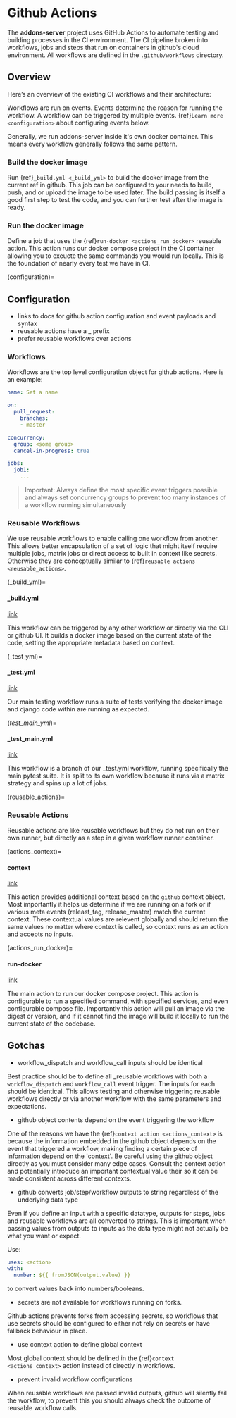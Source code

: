 # Github Actions

The **addons-server** project uses GitHub Actions to automate testing and building processes in the CI environment.
The CI pipeline broken into workflows, jobs and steps that run on containers in github's cloud environment.
All workflows are defined in the `.github/workflows` directory.

## Overview

Here’s an overview of the existing CI workflows and their architecture:

Workflows are run on events. Events determine the reason for running the workflow.
A workflow can be triggered by multiple events. {ref}`Learn more <configuration>` about configuring events below.

Generally, we run addons-server inside it's own docker container. This means every workflow generally follows the same pattern.

### Build the docker image

Run {ref}`_build.yml <_build_yml>` to build the docker image from the current ref in github.
This job can be configured to your needs to build, push, and or upload the image to be used later.
The build passing is itself a good first step to test the code, and you can further test after the image is ready.

### Run the docker image

Define a job that uses the {ref}`run-docker <actions_run_docker>` reusable action. This action runs our docker compose
project in the CI container allowing you to exeucte the same commands you would run locally.
This is the foundation of nearly every test we have in CI.

(configuration)=
## Configuration

- links to docs for github action configuration and event payloads and syntax
- reusable actions have a _ prefix
- prefer reusable workflows over actions

### Workflows

Workflows are the top level configuration object for github actions. Here is an example:

```yaml
name: Set a name

on:
  pull_request:
    branches:
    - master

concurrency:
  group: <some group>
  cancel-in-progress: true

jobs:
  job1:
    ...
```

> Important: Always define the most specific event triggers possible
> and always set concurrency groups to prevent too many instances of a workflow running simultaneously

### Reusable Workflows

We use reusable workflows to enable calling one workflow from another.
This allows better encapsulation of a set of logic that might itself require multiple jobs, matrix jobs
or direct access to built in context like secrets. Otherwise they are conceptually similar to {ref}`reusable actions <reusable_actions>`.

(_build_yml)=
#### _build.yml

[link](../../../.github/workflows/_build.yml)

This workflow can be triggered by any other workflow or directly via the CLI or github UI.
It builds a docker image based on the current state of the code, setting the appropriate metadata
based on context.

(_test_yml)=
#### _test.yml

[link](../../../.github/workflows/_test.yml)

Our main testing workflow runs a suite of tests verifying the docker image and django code within are running as expected.

(_test_main_yml_)=
#### _test_main.yml

[link](../../../.github/workflows/_test_main.yml)

This workflow is a branch of our _test.yml workflow, running specifically the main pytest suite.
It is split to its own workflow because it runs via a matrix strategy and spins up a lot of jobs.

(reusable_actions)=
### Reusable Actions

Reusable actions are like reusable workflows but they do not run on their own runner,
but directly as a step in a given workflow runner container.

(actions_context)=
#### context

[link](../../../.github/actions/context/action.yml)

This action provides additional context based on the `github` context object. Most importantly it helps us determine
if we are running on a fork or if various meta events (releast_tag, release_master) match the current context.
These contextual values are relevent globally and should return the same values no matter where context is called,
so context runs as an action and accepts no inputs.

(actions_run_docker)=
#### run-docker

[link](../../../.github/actions/run-docker/action.yml)

The main action to run our docker compose project. This action is configurable to run a specified command, with specified services,
and even configurable compose file. Importantly this action will pull an image via the digest or version, and if it cannot find the image
will build it locally to run the current state of the codebase.

## Gotchas

- workflow_dispatch and workflow_call inputs should be identical

Best practice should be to define all _reusable workflows with both a `workflow_dispatch` and `workflow_call` event trigger.
The inputs for each should be identical. This allows testing and otherwise triggering reusable workflows directly or via
another workflow with the same parameters and expectations.

- github object contents depend on the event triggering the workflow

One of the reasons we have the {ref}`context action <actions_context>` is because the information embedded in the github
object depends on the event that triggered a workflow, making finding a certain piece of information depend on the 'context'.
Be careful using the github object directly as you must consider many edge cases. Consult the context action and potentially
introduce an important contextual value their so it can be made consistent across different contexts.

- github converts job/step/workflow outputs to string regardless of the underlying data type

Even if you define an input with a specific datatype, outputs for steps, jobs and reusable workflows are all converted to strings.
This is important when passing values from outputs to inputs as the data type might not actually be what you want or expect.

Use:

```yaml
uses: <action>
with:
  number: ${{ fromJSON(output.value) }}
```

to convert values back into numbers/booleans.

- secrets are not available for workflows running on forks.

Github actions prevents forks from accessing secrets, so workflows that use secrets should be configured to either
not rely on secrets or have fallback behaviour in place.

- use context action to define global context

Most global context should be defined in the {ref}`context <actions_context>` action instead of directly in workflows.

- prevent invalid workflow configurations

When reusable workflows are passed invalid outputs, github will silently fail the workflow, to prevent this you should always
check the outcome of reusable workflow calls.
